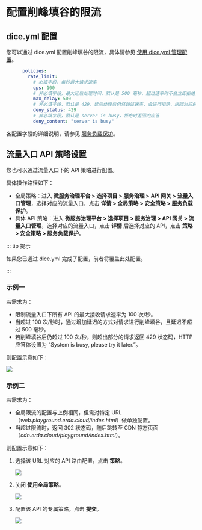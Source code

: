 # 配置削峰填谷的限流

## dice.yml 配置

您可以通过 dice.yml 配置削峰填谷的限流，具体请参见 [使用 dice.yml 管理配置](./config.md)。

```yaml
      policies:
        rate_limit:
          # 必填字段，每秒最大请求速率
          qps: 100
          # 非必填字段，最大延后处理时间，默认是 500 毫秒，超过速率时不会立即拒绝，进行去峰填谷处理
          max_delay: 500
          # 非必填字段，默认是 429，延后处理后仍然超过速率，会进行拒绝，返回对应的状态码
          deny_status: 429
          # 非必填字段，默认是 server is busy，拒绝时返回的应答
          deny_content: "server is busy"
```

各配置字段的详细说明，请参见 [服务负载保护](../../guides/apigw/policy.md#服务负载保护)。

## 流量入口 API 策略设置

您也可以通过流量入口下的 API 策略进行配置。

具体操作路径如下：

- 全局策略：进入 **微服务治理平台 > 选择项目 > 服务治理 > API 网关 > 流量入口管理**，选择对应的流量入口，点击 **详情 > 全局策略 > 安全策略 > 服务负载保护**。
- 具体 API 策略：进入 **微服务治理平台 > 选择项目 > 服务治理 > API 网关 > 流量入口管理**，选择对应的流量入口，点击 **详情** 后选择对应的 API，点击 **策略 > 安全策略 > 服务负载保护**。

::: tip 提示

如果您已通过 dice.yml 完成了配置，前者将覆盖此处配置。

:::

### 示例一

若需求为：

- 限制流量入口下所有 API 的最大接收请求速率为 100 次/秒。
- 当超过 100 次/秒时，通过增加延迟的方式对请求进行削峰填谷，且延迟不超过 500 毫秒。
- 若削峰填谷后仍超过 100 次/秒，则超出部分的请求返回 429 状态码，HTTP 应答体设置为 “System is busy, please try it later.”。

则配置示意如下：

![](http://terminus-paas.oss-cn-hangzhou.aliyuncs.com/paas-doc/2022/01/20/46ea36ed-b250-472c-8168-392aa6c634d8.png)

### 示例二

若需求为：

- 全局限流的配置与上例相同，但需对特定 URL（*web.playground.erda.cloud/index.html*）做单独配置。
- 当超过限流时，返回 302 状态码，随后跳转至 CDN 静态页面（*cdn.erda.cloud/playground/index.html*）。

则配置示意如下：

1. 选择该 URL 对应的 API 路由配置，点击 **策略**。

   ![](http://terminus-paas.oss-cn-hangzhou.aliyuncs.com/paas-doc/2022/01/20/2b266b65-e899-467a-a768-3e5af13df6ee.png)

2. 关闭 **使用全局策略**。

   ![](http://terminus-paas.oss-cn-hangzhou.aliyuncs.com/paas-doc/2022/01/20/2d57ac96-9023-473c-89d7-ead7777e1f86.png)

3. 配置该 API 的专属策略，点击 **提交**。

   ![](http://terminus-paas.oss-cn-hangzhou.aliyuncs.com/paas-doc/2022/01/20/49e141cf-99a1-41f4-88f0-afb26cbacd80.png)

